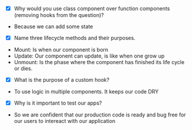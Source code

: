- [x] Why would you use class component over function components (removing hooks from the question)?

* Because we can add some state 

- [x] Name three lifecycle methods and their purposes.

* Mount: Is when our component is born
* Update: Our component can update, is like when one grow up
* Unmount: Is the phase where the component has finished its life cycle or dies.

- [x] What is the purpose of a custom hook?
* To use logic in multiple components. It keeps our code DRY

- [x] Why is it important to test our apps?
* So we are confident that our production code is ready and bug free for our users to intereact with our application